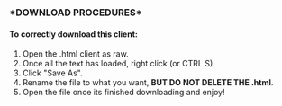 <h3><bold>*DOWNLOAD PROCEDURES*</bold></h3>

<h4>To correctly download this client:</h4>

1. Open the .html client as raw.
2. Once all the text has loaded, right click (or CTRL S).
3. Click "Save As".
4. Rename the file to what you want, **BUT DO NOT DELETE THE .html**.
5. Open the file once its finished downloading and enjoy!
